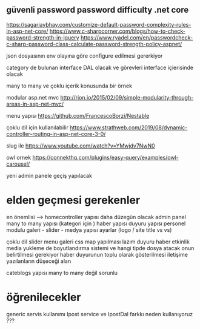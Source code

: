 ﻿## güvenli password  password difficulty .net core
https://sagarjaybhay.com/customize-default-password-complexity-rules-in-asp-net-core/
https://www.c-sharpcorner.com/blogs/how-to-check-password-strength-in-jquery
https://www.ryadel.com/en/passwordcheck-c-sharp-password-class-calculate-password-strength-policy-aspnet/


json dosyasının env olayına göre configure edilmesi gererkiyor 

category de bulunan interface DAL olacak ve görevleri interface içierisinde olacak 

many to many ve çoklu içerik konusunda bir örnek 


modular asp.net mvc 
http://rion.io/2015/02/09/simple-modularity-through-areas-in-asp-net-mvc/

menu yapısı 
https://github.com/FrancescoBorzi/Nestable

çoklu dil için kullanılabilir
https://www.strathweb.com/2019/08/dynamic-controller-routing-in-asp-net-core-3-0/

slug ile 
https://www.youtube.com/watch?v=YMwjdv7NwN0


owl ornek 
https://connekthq.com/plugins/easy-query/examples/owl-carousel/


yeni admin panele geçiş yapılacak 

# elden geçmesi gerekenler 

en önemlisi --> homecontroller yapısı daha düzegün olacak
admin panel
many to many yapısı (kategori için )
haber yapısı 
duyuru yapısı 
personel modulu 
galeri - slider - medya yapısı 
ayarlar (logo / site title vs vs)


çoklu dil
slider 
menu
galeri
css map yapılması lazım 
duyuru
haber
etkinlik
media 
yukleme de boyutlandırma sistemi ve hangi tipde dosya atacak onun belirtilmesi gerekiyor 
haber duyurunun toplu olarak gösterilmesi 
iletişime yazılanların düşeceği alan 


cateblogs yapısı many to many değil sorunlu 

# öğrenilecekler 
generic servis kullanımı 
Ipost service ve IpostDal farkkı neden kullanıyoruz ???